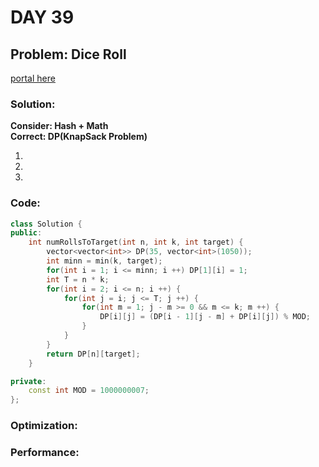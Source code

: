 # DAY 39
## Problem: Dice Roll

[portal here](https://leetcode.cn/problems/number-of-dice-rolls-with-target-sum/)

###  Solution:

**Consider: Hash + Math**\
**Correct: DP(KnapSack Problem)**

1. 
2. 
3. 

### Code:
```c++
class Solution {
public:
    int numRollsToTarget(int n, int k, int target) {
        vector<vector<int>> DP(35, vector<int>(1050));
        int minn = min(k, target);
        for(int i = 1; i <= minn; i ++) DP[1][i] = 1;
        int T = n * k;
        for(int i = 2; i <= n; i ++) {
            for(int j = i; j <= T; j ++) {
                for(int m = 1; j - m >= 0 && m <= k; m ++) {
                    DP[i][j] = (DP[i - 1][j - m] + DP[i][j]) % MOD;
                }
            }
        }
        return DP[n][target];
    }

private:
    const int MOD = 1000000007;
};
```

### Optimization:

### Performance: